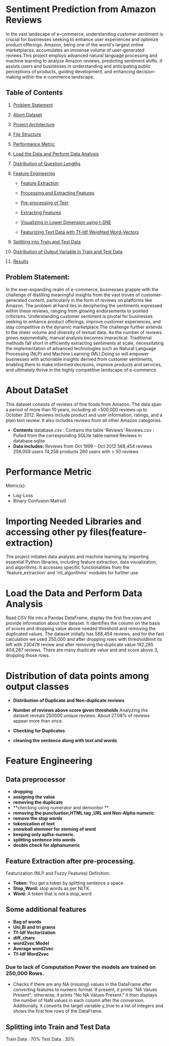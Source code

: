 # Sentiment Prediction from Amazon Reviews
In the vast landscape of e-commerce, understanding customer sentiment is crucial for businesses seeking to enhance user experiences and optimize product offerings. Amazon, being one of the world's largest online marketplaces, accumulates an immense volume of user-generated reviews.This project employs advanced natural language processing and machine learning to analyze Amazon reviews, predicting sentiment shifts. It assists users and businesses in understanding and anticipating public perceptions of products, guiding development, and enhancing decision-making within the e-commerce landscape.

## Table of Contents

1. [Problem Statement](#problem-statement)
2. [Abort Dataset](#dataset-description)
3. [Project Architecture](#project-architecture)
4. [File Structure](#file-structure)
6. [Performance Metric](#performance-metric)
7. [Load the Data and Perform Data Analysis](#load-the-data-and-perform-data-analysis)
8. [Distribution of Question Lengths](#distribution-of-question-lengths)
9. [Feature Engineering](#feature-engineering)
   - [Feature Extraction](#feature-extraction)
     
   - [Processing and Extracting Features](#processing-and-extracting-features)
    
   - [Pre-processing of Text](#pre-processing-of-text)
     
   - [Extracting Features](#extracting-features) 

   - [Visualizing in Lower Dimension using t-SNE](#visualizing-in-lower-dimension-using-t-sne)
   - [Featurizing Text Data with Tf-Idf Weighted Word-Vectors](#featurizing-text-data-with-tf-idf-weighted-word-vectors)
     
10. [Splitting into Train and Test Data](#splitting-into-train-and-test-data)
  
     
11. [Distribution of Output Variable in Train and Test Data](#distribution-of-output-variable-in-train-and-test-data)
  
     
12. [Results](#results)


## Problem Statement:

In the ever-expanding realm of e-commerce, businesses grapple with the challenge of distilling meaningful insights from the vast troves of customer-generated content, particularly in the form of reviews on platforms like Amazon. The problem at hand lies in deciphering the sentiments expressed within these reviews, ranging from glowing endorsements to pointed criticisms. Understanding customer sentiment is pivotal for businesses seeking to enhance product offerings, improve customer experiences, and stay competitive in the dynamic marketplace.The challenge further extends to the sheer volume and diversity of textual data. As the number of reviews grows exponentially, manual analysis becomes impractical. Traditional methods fall short in efficiently extracting sentiments at scale, necessitating the implementation of advanced technologies such as Natural Language Processing (NLP) and Machine Learning (ML).Doing so will empower businesses with actionable insights derived from customer sentiments, enabling them to make informed decisions, improve products and services, and ultimately thrive in the highly competitive landscape of e-commerce.

# About DataSet
This dataset consists of reviews of fine foods from Amazon. The data span a period of more than 10 years, including all ~500,000 reviews up to October 2012. Reviews include product and user information, ratings, and a plain text review. It also includes reviews from all other Amazon categories.

- <b>Contents</b>
database.csv : Contains the table 'Reviews'
Reviews.csv : Pulled from the corresponding SQLite table named Reviews in database.sqlite
- <b>Data includes:</b>
Reviews from Oct 1999 - Oct 2012
568,454 reviews
256,059 users
74,258 products
260 users with > 50 reviews

# Performance Metric
Metric(s): 
- Log-Loss
- Binary Confusion Matrix0

# Importing Needed Libraries and accessing other py files(feature-extraction)
The project initiates data analysis and machine learning by importing essential Python libraries, including feature extraction, data visualization, and algorithms. It accesses specific functionalities from the 'feature_extraction' and 'ml_algorithms' modules for further use.


# Load the Data and Perform Data Analysis
Read CSV file into a Pandas DataFrame, display the first five rows and provide information about the dataset. It identifies the column on the basis of scores and dropping value above needed threshold and removing the duplicated values. The dataset initially has 568,454 reviews, and for the fast calculation we used 250,000 and after dropping rows with thresholdlimit its left with 230478 review and after removing the duplicate value 182,285 404,287 reviews. There are many duplicate value and and score above 3, dropping those rows.


# Distribution of data points among output classes
- <b> Distribution of Duplicate and Non-duplicate reviews </b>

- <b>Number of reviews above score given thresholds</b>
  Analyzing the dataset reveals 250000 unique reviews. About 27.08% of reviews appear more than once.
  
- <b>Checking for Duplicates</b>

- <b>cleaning the sentence along with text and words</b>


# Feature Engineering
## Data preprocessor
- **dropping**
- **assigning the value**
- **removing the duplicate**
- **checking using numerator and demonitor **
- **removing the punctuation,HTML tag ,URL and Non-Alpha numeric**
- **remove the stop words**
- **tokenization of text**
- **snowball stemmer for steming of word**
- **keeping only aplha-numeric.**
- **splitting sentence into words**
- **double check for alphanumeric**

## Feature Extraction after pre-processing.
Featurization (NLP and Fuzzy Features) Definition:

- <b>Token:</b> You get a token by splitting sentence a space
- <b>Stop_Word:</b> stop words as per NLTK.
- <b>Word:</b> A token that is not a stop_word


## Some additional features
- **Bag of words**
- **Uni,Bi and tri grams**
- **Tf-Idf Vectorization**
- **diff_chars**
- **word2vec Model**
- **Average word2vec**
- **Tf-Idf Word2vec**


### Due to lack of Computation Power the models are trained on 250,000 Rows.

- Checks if there are any NA (missing) values in the DataFrame after converting features to numeric format. If present, it prints "NA Values Present"; otherwise, it prints "No NA Values Present." It then displays the number of NaN values in each column after the conversion. Additionally, it converts the target variable y_true to a list of integers and shows the first few rows of the DataFrame.

## Splitting into Train and Test Data
Train Data : 70%
Test Data : 30%
